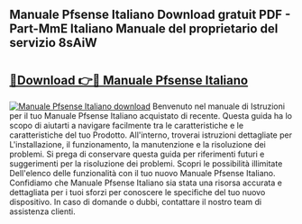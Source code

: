 ## Manuale Pfsense Italiano Download gratuit PDF - Part-MmE Italiano Manuale del proprietario del servizio 8sAiW

# <h2><a href="http://df991c.blite.top/?on=Manuale+Pfsense+Italiano">🔗Download 👉🔴 Manuale Pfsense Italiano</a></h2>

[![Manuale Pfsense Italiano download](https://i.imgur.com/lujVjoI.png)](http://df991c.blite.top/?on=Manuale+Pfsense+Italiano)
Benvenuto nel manuale di Istruzioni per il tuo Manuale Pfsense Italiano acquistato di recente. Questa guida ha lo scopo di aiutarti a navigare facilmente tra le caratteristiche e le caratteristiche del tuo Prodotto. All'interno, troverai istruzioni dettagliate per L'installazione, il funzionamento, la manutenzione e la risoluzione dei problemi. Si prega di conservare questa guida per riferimenti futuri e suggerimenti per la risoluzione dei problemi. Scopri le possibilità illimitate Dell'elenco delle funzionalità con il tuo nuovo Manuale Pfsense Italiano. Confidiamo che Manuale Pfsense Italiano sia stata una risorsa accurata e dettagliata per i tuoi sforzi per conoscere le specifiche del tuo nuovo dispositivo. In caso di domande o dubbi, contattare il nostro team di assistenza clienti.
